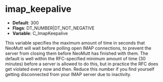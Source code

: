 # imap_keepalive

- **Default**: 300
- **Flags**: DT_NUMBER|DT_NOT_NEGATIVE
- **Variable**: C_ImapKeepalive

This variable specifies the maximum amount of time in seconds that NeoMutt
will wait before polling open IMAP connections, to prevent the server
from closing them before NeoMutt has finished with them. The default is
well within the RFC-specified minimum amount of time (30 minutes) before
a server is allowed to do this, but in practice the RFC does get
violated every now and then. Reduce this number if you find yourself
getting disconnected from your IMAP server due to inactivity.
